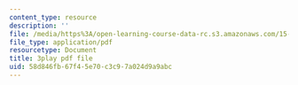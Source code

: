 ```yaml
---
content_type: resource
description: ''
file: /media/https%3A/open-learning-course-data-rc.s3.amazonaws.com/15-s21-nuts-and-bolts-of-business-plans-january-iap-2014/58d846fb67f45e70c3c97a024d9a9abc_Azq6S6Hx0gU.pdf
file_type: application/pdf
resourcetype: Document
title: 3play pdf file
uid: 58d846fb-67f4-5e70-c3c9-7a024d9a9abc
---
```

